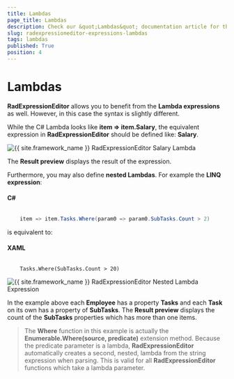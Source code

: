 ```yaml
---
title: Lambdas
page_title: Lambdas
description: Check our &quot;Lambdas&quot; documentation article for the RadExpressionEditor {{ site.framework_name }} control.
slug: radexpressioneditor-expressions-lambdas
tags: lambdas
published: True
position: 4
---
```


# Lambdas

__RadExpressionEditor__ allows you to benefit from the __Lambda expressions__ as well. However, in this case the syntax is slightly different.  

While the C# Lambda looks like __item => item.Salary__, the equivalent expression in __RadExpressionEditor__ should be defined like: __Salary__.
 
![{{ site.framework_name }} RadExpressionEditor Salary Lambda](images/RadExpressionEditor_Lambda.png)

The __Result preview__ displays the result of the expression.

Furthermore, you may also define __nested Lambdas__. For example the __LINQ expression__:

#### __C#__

```C#

	item => item.Tasks.Where(param0 => param0.SubTasks.Count > 2)
```


is equivalent to:

#### __XAML__

```XAML

	Tasks.Where(SubTasks.Count > 20)
```


![{{ site.framework_name }} RadExpressionEditor Nested Lambda Expression](images/RadExpressionEditor_NestedLambda.png)

In the example above each __Employee__ has a property __Tasks__ and each __Task__ on its own has a property of __SubTasks__. The __Result preview__ displays the count of the __SubTasks__ properties which has more than one items.

>The __Where__ function in this example is actually the __Enumerable.Where(source, predicate)__ extension method. Because the predicate parameter is a lambda, __RadExpressionEditor__ automatically creates a second, nested, lambda from the string expression when parsing. This is valid for all __RadExpressionEditor__ functions which take a lambda parameter.



